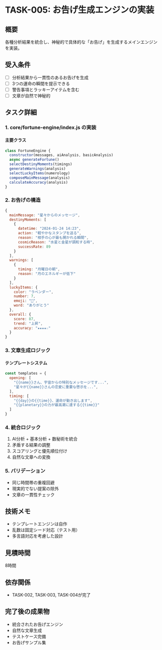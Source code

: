 # TASK-005: お告げ生成エンジンの実装

## 概要
各種分析結果を統合し、神秘的で具体的な「お告げ」を生成するメインエンジンを実装。

## 受入条件
- [ ] 分析結果から一貫性のあるお告げを生成
- [ ] 3つの運命の瞬間を提示できる
- [ ] 警告事項とラッキーアイテムを含む
- [ ] 文章が自然で神秘的

## タスク詳細

### 1. core/fortune-engine/index.js の実装

#### 主要クラス
```javascript
class FortuneEngine {
  constructor(messages, aiAnalysis, basicAnalysis)
  async generateFortune()
  selectDestinyMoments(timings)
  generateWarnings(analysis)
  selectLuckyItems(numerology)
  composeMainMessage(analysis)
  calculateAccuracy(analysis)
}
```

### 2. お告げの構造
```javascript
{
  mainMessage: "星々からのメッセージ",
  destinyMoments: [
    {
      datetime: "2024-01-24 14:23",
      action: "軽やかなスタンプを送る",
      reason: "相手の心が最も開かれる瞬間",
      cosmicReason: "水星と金星が調和する時",
      successRate: 89
    }
  ],
  warnings: [
    {
      timing: "月曜日の朝",
      reason: "月のエネルギーが低下"
    }
  ],
  luckyItems: {
    color: "ラベンダー",
    number: 7,
    emoji: "🌙",
    word: "ありがとう"
  },
  overall: {
    score: 87,
    trend: "上昇",
    accuracy: "★★★★☆"
  }
}
```

### 3. 文章生成ロジック

#### テンプレートシステム
```javascript
const templates = {
  opening: [
    "{{name}}さん、宇宙からの特別なメッセージです...",
    "星々が{{name}}さんの恋愛に重要な啓示を...",
  ],
  timing: [
    "{{day}}の{{time}}、運命が動き出します",
    "{{planetary}}の力が最高潮に達する{{time}}"
  ]
}
```

### 4. 統合ロジック
1. AI分析 + 基本分析 + 数秘術を統合
2. 矛盾する結果の調整
3. スコアリングと優先順位付け
4. 自然な文章への変換

### 5. バリデーション
- 同じ時間帯の重複回避
- 現実的でない提案の除外
- 文章の一貫性チェック

## 技術メモ
- テンプレートエンジンは自作
- 乱数は固定シード対応（テスト用）
- 多言語対応を考慮した設計

## 見積時間
8時間

## 依存関係
- TASK-002, TASK-003, TASK-004が完了

## 完了後の成果物
- 統合されたお告げエンジン
- 自然な文章生成
- テストケース完備
- お告げサンプル集